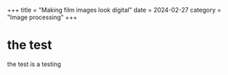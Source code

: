 +++
title = "Making film images look digital"
date = 2024-02-27
category = "Image processing"
+++

# the test
the test is a testing